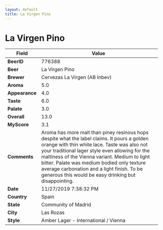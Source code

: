 ```yaml
---
layout: default
title: La Virgen Pino
---
```


# La Virgen Pino

| Field         | Value     |
|---------------|-----------|
| **BeerID** | 776388 |
| **Beer** | La Virgen Pino |
| **Brewer** | Cervezas La Virgen (AB Inbev) |
| **Aroma** | 5.0 |
| **Appearance** | 4.0 |
| **Taste** | 6.0 |
| **Palate** | 3.0 |
| **Overall** | 13.0 |
| **MyScore** | 3.1 |
| **Comments** | Aroma has more malt than piney resinous hops despite what the label claims. It pours a golden orange with thin white lace. Taste was also not your traditional lager style even allowing for the maltiness of the Vienna variant. Medium to light bitter. Palate was medium bodied only texture average carbonation and a light finish. To be generous this would be easy drinking but disappointing. |
| **Date** | 11/27/2019 7:38:32 PM |
| **Country** | Spain |
| **State** | Community of Madrid |
| **City** | Las Rozas |
| **Style** | Amber Lager - International / Vienna |
